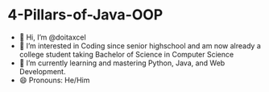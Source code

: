 # 4-Pillars-of-Java-OOP

- 👋 Hi, I’m @doitaxcel
- 👀 I’m interested in Coding since senior highschool and am now already a college student taking Bachelor of Science in Computer Science
- 🌱 I’m currently learning and mastering Python, Java, and Web Development.
- 😄 Pronouns: He/Him
